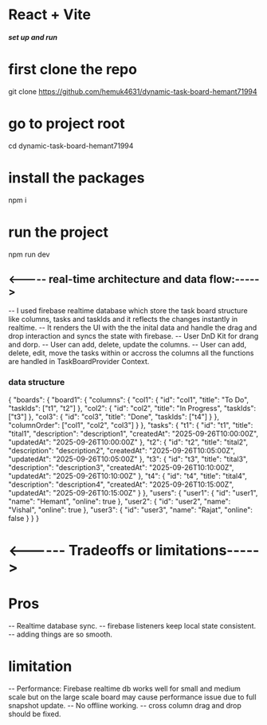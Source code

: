 # React + Vite

##### set up and run 
# first clone the repo
git clone https://github.com/hemuk4631/dynamic-task-board-hemant71994
# go to project root
cd dynamic-task-board-hemant71994
# install the packages
npm i
# run the project
npm run dev

## <----- real-time architecture and data flow:----->
-- I used firebase realtime database which store the task board structure like columns, tasks and taskIds and it reflects the changes instantly in realtime.
-- It renders the UI with the the inital data and handle the drag and drop interaction and syncs the state with firebase.
-- User DnD Kit for drang and dorp.
-- User can add, delete, update the columns.
-- User can add, delete, edit, move the tasks within or accross the columns all the functions are handled in TaskBoardProvider Context.
### data structure
{
    "boards": {
      "board1": {
        "columns": {
          "col1": { "id": "col1", "title": "To Do", "taskIds": ["t1", "t2"] },
          "col2": { "id": "col2", "title": "In Progress", "taskIds": ["t3"] },
          "col3": { "id": "col3", "title": "Done", "taskIds": ["t4"] }
        },
        "columnOrder": ["col1", "col2", "col3"]
      }
    },
    "tasks": {
      "t1": { "id": "t1", "title": "tital1", "description": "description1", "createdAt": "2025-09-26T10:00:00Z", "updatedAt": "2025-09-26T10:00:00Z" },
      "t2": { "id": "t2", "title": "tital2", "description": "description2", "createdAt": "2025-09-26T10:05:00Z", "updatedAt": "2025-09-26T10:05:00Z" },
      "t3": { "id": "t3", "title": "tital3", "description": "description3", "createdAt": "2025-09-26T10:10:00Z", "updatedAt": "2025-09-26T10:10:00Z" },
      "t4": { "id": "t4", "title": "tital4", "description": "description4", "createdAt": "2025-09-26T10:15:00Z", "updatedAt": "2025-09-26T10:15:00Z" }
    },
    "users": {
      "user1": { "id": "user1", "name": "Hemant", "online": true },
      "user2": { "id": "user2", "name": "Vishal", "online": true },
      "user3": { "id": "user3", "name": "Rajat", "online": false }
    }
  }

  # <------ Tradeoffs or limitations----->
  # Pros
  -- Realtime database sync.
  -- firebase listeners keep local state consistent.
  -- adding things are so smooth.
  # limitation
-- Performance: Firebase realtime db works well for small and medium scale but on the large scale board may cause performance issue due to full snapshot update.
-- No offline working.
-- cross column drag and drop should be fixed.

